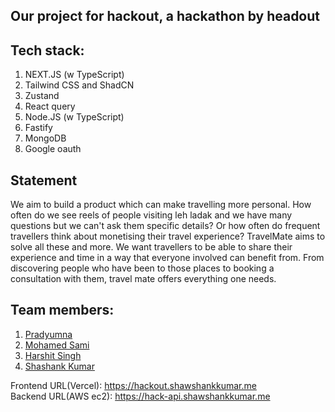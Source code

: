 ## Our project for hackout, a hackathon by headout

## Tech stack:
1. NEXT.JS (w TypeScript)
2. Tailwind CSS and ShadCN
3. Zustand
4. React query
5. Node.JS (w TypeScript)
6. Fastify
7. MongoDB
8. Google oauth

## Statement 
We aim to build a product which can make travelling more personal. How often do we see reels of people visiting leh ladak and we have many questions but we can't ask them specific details? Or how often do frequent travellers think about monetising their travel experience? TravelMate aims to solve all these and more. We want travellers to be able to share their experience and time in a way that everyone involved can benefit from. From discovering people who have been to those places to booking a consultation with them, travel mate offers everything one needs.

## Team members:
1. [Pradyumna](https://github.com/YARE0909)
2. [Mohamed Sami](https://github.com/sm-sami)
3. [Harshit Singh](https://github.com/whiletrueee)
4. [Shashank Kumar](https://github.com/shawshankkumar)

Frontend URL(Vercel): https://hackout.shawshankkumar.me </br>
Backend URL(AWS ec2): https://hack-api.shawshankkumar.me
